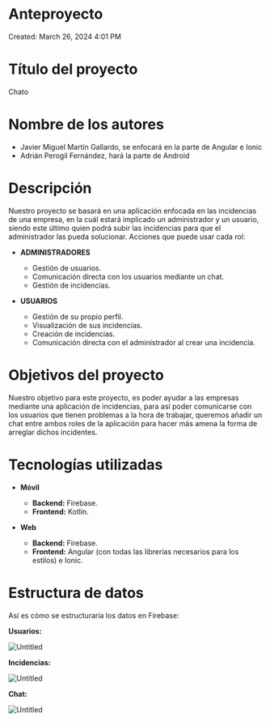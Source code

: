 # Anteproyecto

Created: March 26, 2024 4:01 PM

# Título del proyecto

Chato

# Nombre de los autores

- Javier Miguel Martín Gallardo, se enfocará en la parte de Angular e Ionic
- Adrián Perogil Fernández, hará la parte de Android

# Descripción

Nuestro proyecto se basará en una aplicación enfocada en las incidencias de una empresa, en la cuál estará implicado un administrador y un usuario, siendo este último quien podrá subir las incidencias para que el administrador las pueda solucionar. Acciones que puede usar cada rol:

- **ADMINISTRADORES**
    - Gestión de  usuarios.
    - Comunicación directa con los usuarios mediante un chat.
    - Gestión de incidencias.

- **USUARIOS**
    - Gestión de su propio perfil.
    - Visualización de sus incidencias.
    - Creación de incidencias.
    - Comunicación directa con el administrador al crear una incidencia.

# Objetivos del proyecto

Nuestro objetivo para este proyecto, es poder ayudar a las empresas mediante una aplicación de incidencias, para así poder comunicarse con los usuarios que tienen problemas a la hora de trabajar, queremos añadir un chat entre ambos roles de la aplicación para hacer más amena la forma de arreglar dichos incidentes.

# Tecnologías utilizadas

- **Móvil**
    - **Backend:** Firebase.
    - **Frontend:** Kotlin.

- **Web**
    - **Backend:** Firebase.
    - **Frontend:** Angular (con todas las librerías necesarios para los estilos) e Ionic.
    

# Estructura de datos

Así es cómo se estructuraría los datos en Firebase:

**Usuarios:**

![Untitled](https://github.com/imchopi/TFG_Chato/assets/92975232/03b767a9-c94e-4a82-80c2-3bafd3d1df8e)


**Incidencias:**

![Untitled](https://github.com/imchopi/TFG_Chato/assets/92975232/043a77b9-ed43-4e10-884e-00dc55ac8a67)

**Chat:**

![Untitled](https://github.com/imchopi/TFG_Chato/assets/92975232/3ad625b2-dbfb-47f6-b599-1ef991a8416c)

